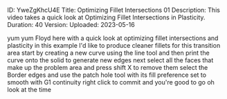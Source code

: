 ID: YweZgKhcU4E
Title: Optimizing Fillet Intersections 01
Description: This video takes a quick look at Optimizing Fillet Intersections in Plasticity.
Duration: 40
Version: 
Uploaded: 2023-05-16

yum yum
Floyd here with a quick look at
optimizing fillet intersections and
plasticity in this example I'd like to
produce cleaner fillets for this
transition area
start by creating a new curve using the
line tool
and then print the curve onto the solid
to generate new edges
next select all the faces that make up
the problem area and press shift X to
remove them select the Border edges and
use the patch hole tool with its fill
preference set to smooth
with G1 continuity
right click to commit and you're good to
go oh look at the time
